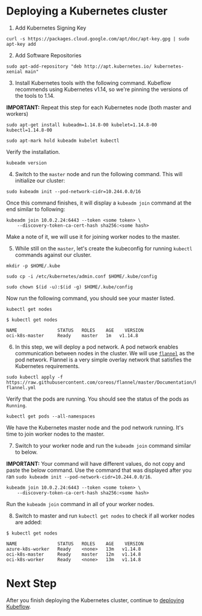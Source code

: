 # Deploying a Kubernetes cluster

1. Add Kubernetes Signing Key
   
```console
curl -s https://packages.cloud.google.com/apt/doc/apt-key.gpg | sudo apt-key add
```
2. Add Software Repositories
   
```console
sudo apt-add-repository "deb http://apt.kubernetes.io/ kubernetes-xenial main"
```

3. Install Kubernetes tools with the following command. Kubeflow recommends using Kubernetes v1.14, so we're pinning the versions of the tools to 1.14. 

**IMPORTANT:** Repeat this step for each Kubernetes node (both master and workers)

```console
sudo apt-get install kubeadm=1.14.8-00 kubelet=1.14.8-00 kubectl=1.14.8-00
```

```console
sudo apt-mark hold kubeadm kubelet kubectl
```

Verify the installation.

```console
kubeadm version
```

4. Switch to the `master` node and run the following command. This will initialize our cluster:

```console
sudo kubeadm init --pod-network-cidr=10.244.0.0/16
```

Once this command finishes, it will display a `kubeadm join` command at the end similar to following:

```console
kubeadm join 10.0.2.24:6443 --token <some token> \
    --discovery-token-ca-cert-hash sha256:<some hash>
```

Make a note of it, we will use it for joining worker nodes to the master.


5. While still on the `master`, let's create the kubeconfig for running `kubectl` commands against our cluster.

```console
mkdir -p $HOME/.kube
```

```console
sudo cp -i /etc/kubernetes/admin.conf $HOME/.kube/config
```

```console
sudo chown $(id -u):$(id -g) $HOME/.kube/config
```

Now run the following command, you should see your master listed.

```console
kubectl get nodes
```

```console
$ kubectl get nodes

NAME               STATUS   ROLES    AGE    VERSION
oci-k8s-master     Ready    master   1m   v1.14.8
```

6. In this step, we will deploy a pod network. A pod network enables communication between nodes in the cluster. We will use [`flannel`](https://github.com/coreos/flannel) as the pod network. Flannel is a very simple overlay network that satisfies the Kubernetes requirements.

```console
sudo kubectl apply -f https://raw.githubusercontent.com/coreos/flannel/master/Documentation/kube-flannel.yml
```

Verify that the pods are running. You should see the status of the pods as `Running`.

```console
kubectl get pods --all-namespaces
```

We have the Kubernetes master node and the pod network running. It's time to join worker nodes to the master.

7. Switch to your worker node and run the `kubeadm join` command similar to below.

**IMPORTANT:** Your command will have different values, do not copy and paste the below command. Use the command that was displayed after you ran `sudo kubeadm init --pod-network-cidr=10.244.0.0/16`.

```console
kubeadm join 10.0.2.24:6443 --token <some token> \
    --discovery-token-ca-cert-hash sha256:<some hash>
```

Run the `kubeadm join` command in all of your worker nodes.

8. Switch to master and run `kubectl get nodes` to check if all worker nodes are added:

```console
$ kubectl get nodes

NAME               STATUS   ROLES    AGE    VERSION
azure-k8s-worker   Ready    <none>   13m   v1.14.8
oci-k8s-master     Ready    master   12m   v1.14.8
oci-k8s-worker     Ready    <none>   13m   v1.14.8
```
# Next Step

After you finish deploying the Kubernetes cluster, continue to [deploying Kubeflow](./docs/kubeflow-setup.md).